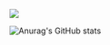 
![](https://komarev.com/ghpvc/?username=wjfu99)

<!-- [![Top Langs](https://github-readme-stats.vercel.app/api/top-langs/?username=wjfu99&exclude_repo=wjfu99,wjfu99.github.io,blog.github.io)](https://github.com/anuraghazra/github-readme-stats) -->

<!-- ![Anurag's GitHub stats](https://github-readme-stats.vercel.app/api?username=wjfu99&hide=contribs,prs) -->
![Anurag's GitHub stats](https://github-readme-stats.vercel.app/api?username=wjfu99&count_private=true)
<!--
**wjfu99/wjfu99** is a ✨ _special_ ✨ repository because its `README.md` (this file) appears on your GitHub profile.

Here are some ideas to get you started:

- 🔭 I’m currently working on ...
- 🌱 I’m currently learning ...
- 👯 I’m looking to collaborate on ...
- 🤔 I’m looking for help with ...
- 💬 Ask me about ...
- 📫 How to reach me: ...
- 😄 Pronouns: ...
- ⚡ Fun fact: ...
-->
